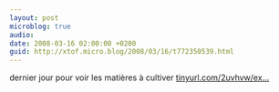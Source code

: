 ```yaml
---
layout: post
microblog: true
audio: 
date: 2008-03-16 02:00:00 +0200
guid: http://xtof.micro.blog/2008/03/16/t772350539.html
---
```

dernier jour pour voir les matières à cultiver [tinyurl.com/2uvhvw/ex...](http://tinyurl.com/2uvhvw/exposition.swf)
